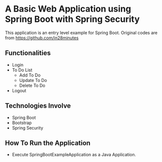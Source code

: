 # A Basic Web Application using Spring Boot with Spring Security
This application is an entry level example for Spring Boot. 
Original codes are from https://github.com/in28minutes

## Functionalities
- Login
- To Do List
	- Add To Do
	- Update To Do
	- Delete To Do
- Logout

## Technologies Involve
- Spring Boot
- Bootstrap
- Spring Security

## How To Run the Application
- Execute SpringBootExampleApplication as a Java Application.